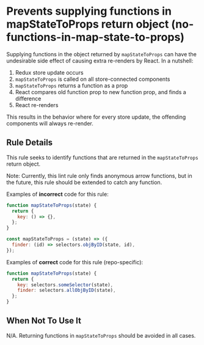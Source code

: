 # Prevents supplying functions in mapStateToProps return object (no-functions-in-map-state-to-props)

Supplying functions in the object returned by `mapStateToProps` can have the undesirable side effect of causing extra re-renders by React. In a nutshell:
1. Redux store update occurs
2. `mapStateToProps` is called on all store-connected components
3. `mapStateToProps` returns a function as a prop
4. React compares old function prop to new function prop, and finds a difference
5. React re-renders

This results in the behavior where for every store update, the offending components will always re-render.

## Rule Details

This rule seeks to identify functions that are returned in the `mapStateToProps` return object.

Note: Currently, this lint rule only finds anonymous arrow functions, but in the future, this rule should be extended to catch any function.

Examples of **incorrect** code for this rule:

```js
function mapStateToProps(state) {
  return {
    key: () => {},
  };
}
```
```js
const mapStateToProps = (state) => ({
  finder: (id) => selectors.objByID(state, id),
});
```

Examples of **correct** code for this rule (repo-specific):

```js
function mapStateToProps(state) {
  return {
    key: selectors.someSelector(state),
    finder: selectors.allObjByID(state),
  };
}
```

## When Not To Use It

N/A. Returning functions in `mapStateToProps` should be avoided in all cases.
